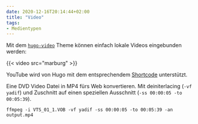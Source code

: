 ```yaml
---
date: 2020-12-16T20:14:44+02:00
title: "Video"
tags:
- Medientypen
---
```


Mit dem [`hugo-video`](https://github.com/martignoni/hugo-video) Theme können einfach lokale Videos eingebunden werden:

{{< video src="marburg" >}}

<!--more-->

YouTube wird von Hugo mit dem entsprechendem [Shortcode](https://gohugo.io/content-management/shortcodes/#youtube) unterstützt.

Eine DVD Video Datei in MP4 fürs Web konvertieren. Mit deiniterlacing (`-vf yadif`) und Zuschnitt auf einen speziellen Ausschnitt (`-ss 00:00:05 -to 00:05:39`).

```
ffmpeg -i VTS_01_1.VOB -vf yadif -ss 00:00:05 -to 00:05:39 -an output.mp4
```

